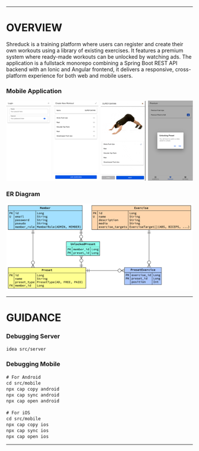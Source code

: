 <hr>

# OVERVIEW

Shreduck is a training platform where users can register and create their own workouts using a library of existing exercises. It features a premium system where ready-made workouts can be unlocked by watching ads. The application is a fullstack monorepo combining a Spring Boot REST API backend with an Ionic and Angular frontend, it delivers a responsive, cross-platform experience for both web and mobile users.

### Mobile Application

<img src=".assets/img1.png" width="24.0625%"/><img src=".assets/1x1.png" width="1.25%"/><img src=".assets/img2.png" width="24.0625%"/><img src=".assets/1x1.png" width="1.25%"/><img src=".assets/img3.gif" width="24.0625%"/><img src=".assets/1x1.png" width="1.25%"/><img src=".assets/img4.png" width="24.0625%"/>

### ER Diagram

![](.assets/erd.png)

<hr>

# GUIDANCE

### Debugging Server

```
idea src/server
```

### Debugging Mobile

```shell
# For Android
cd src/mobile
npx cap copy android
npx cap sync android
npx cap open android

# For iOS
cd src/mobile
npx cap copy ios
npx cap sync ios
npx cap open ios
```

<hr>

